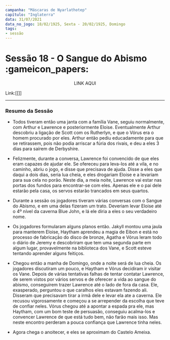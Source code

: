 ```yaml
---
campanha: "Máscaras de Nyarlathotep"
capítulo: "Inglaterra"
data: 31/07/2021
data_no_jogo: 18/02/1925, Sexta - 20/02/1925, Domingo
tags: 
- sessão
---
```

# Sessão 18 - O Sangue do Abismo :gameicon_papers:

<div align="center">LINK AQUI</div>

Link:[[]]

---
### Resumo da Sessão
- Todos tiveram então uma janta com a família Vane, seguiu normalmente, com Arthur e Lawrence e posteriormente Eloise. Eventualmente Arthur descobriu a ligação de Scott com os Rutherlyn, e que o Vórus era o homem procurado por eles. Arthur então pediu educadamente para que se retirassem, pois não podia arriscar a fúria dos rivais, e deu a eles 3 dias para saírem de Derbyshire.

- Felizmente, durante a conversa, Lawrence foi convencido de que eles eram capazes de ajudar ele. Se ofereceu para leva-los até a vila, e no caminho, abriu o jogo, e disse que precisava de ajuda. Disse a eles que daqui a dois dias, seria lua cheia, e eles drogariam Eloise e a levariam para sua cela no porão. Neste dia, a meia noite, Lawrence vai estar nas portas dos fundos para encontrar-se com eles. Apenas ele e o pai dele estarão pela casa, os servos estarão trancados em seus quartos.

- Durante a sessão os jogadores tiveram várias conversas com o Sangue do Abismo, e em uma delas fizeram um trato. Deveriam levar Eloise até o 4º nível da caverna Blue John, e lá ele diria a eles o seu verdadeiro nome.

- Os jogadores formularam alguns planos então. Jakyll montou uma jaula para manterem Eloise, Haytham aprendeu a magia de Eibon e está no processo de fabricação do disco de bronze, Agatha e Vórus leram todo o diário de Jeremy e descobriram que tem uma segunda parte em algum lugar, provavelmente na biblioteca dos Vane, e Scott esteve tentando aprender alguns feitiços.

- Chegou então a manha de Domingo, onde a noite será de lua cheia. Os jogadores discutiram um pouco, e Haytham e Vórus decidiram ir visitar os Vane. Depois de várias tentativas falhas de tentar contatar Lawrence, de serem vistos por vários servos e de oferecer a vida ao sangue do abismo, conseguirem trazer Lawrence até o lado de fora da casa. Ele, exasperado, perguntou o que caralhos eles estavam fazendo ali. Disseram que precisavam tirar a irmã dele e levar ela ate a caverna. Ele recusou vigorosamente e começou a se arrepender da escolha que teve de confiar neles. Vórus chegou até a apontar a espada pra ele, mas Haytham, com um bom teste de persuasão, conseguiu acalma-los e convencer Lawrence de que está tudo bem, não farão mais isso. Mas neste encontro perderam a pouca confiança que Lawrence tinha neles.

- Agora chega o anoitecer, e eles se aproximam do Castelo Ameixa.


